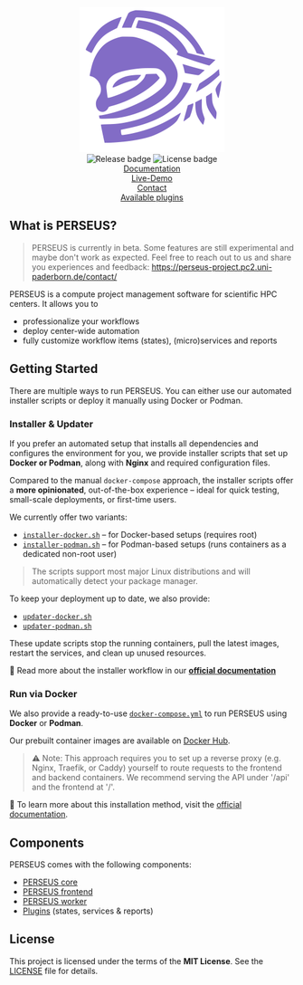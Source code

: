 <div>
    <div align="center">
        <img src="perseus.svg" alt="PERSEUS logo" width="256" height="256" />
    </div>
    <div align="center">
        <img src="https://img.shields.io/github/v/release/pc2-perseus/perseus?color=826CC6" alt="Release badge" />
        <img src="https://img.shields.io/badge/license-MIT-green" alt="License badge" />
    </div>
    <div align="center">
        <a href="https://perseus-project.pc2.uni-paderborn.de/docs/">Documentation</a><br />
        <a href="https://perseus-project.pc2.uni-paderborn.de/preview/">Live-Demo</a><br />
        <a href="https://perseus-project.pc2.uni-paderborn.de/contact/">Contact</a><br />
        <a href="https://github.com/pc2-perseus/plugins">Available plugins</a>
    </div>
</div>


## What is PERSEUS?

> PERSEUS is currently in beta. Some features are still experimental and maybe don't work as expected.
> Feel free to reach out to us and share you experiences and feedback: https://perseus-project.pc2.uni-paderborn.de/contact/

PERSEUS is a compute project management software for scientific HPC centers. It allows you to
* professionalize your workflows
* deploy center-wide automation
* fully customize workflow items (states), (micro)services and reports

## Getting Started

There are multiple ways to run PERSEUS.
You can either use our automated installer scripts or deploy it manually using Docker or Podman.

### Installer & Updater

If you prefer an automated setup that installs all dependencies and configures the environment for you, we provide installer scripts that set up **Docker or Podman**, along with **Nginx** and required configuration files.

Compared to the manual `docker-compose` approach, the installer scripts offer a **more opinionated**, out-of-the-box experience – ideal for quick testing, small-scale deployments, or first-time users.

We currently offer two variants:

* [`installer-docker.sh`](https://github.com/pc2-perseus/perseus/installer-docker.sh) – for Docker-based setups (requires root)
* [`installer-podman.sh`](https://github.com/pc2-perseus/perseus/installer-podman.sh) – for Podman-based setups (runs containers as a dedicated non-root user)

> The scripts support most major Linux distributions and will automatically detect your package manager.

To keep your deployment up to date, we also provide:

* [`updater-docker.sh`](https://github.com/pc2-perseus/perseus/updater-docker.sh)
* [`updater-podman.sh`](https://github.com/pc2-perseus/perseus/updater-podman.sh)

These update scripts stop the running containers, pull the latest images, restart the services, and clean up unused resources.

📖 Read more about the installer workflow in our
[**official documentation**](https://perseus-project.pc2.uni-paderborn.de/installation/use_install_script/)

### Run via Docker

We also provide a ready-to-use [`docker-compose.yml`](https://github.com/pc2-perseus/perseus/docker-compose.yml) to run PERSEUS using **Docker** or **Podman**.

Our prebuilt container images are available on [Docker Hub](https://hub.docker.com/u/pc2upb).

> ⚠️ Note: This approach requires you to set up a reverse proxy (e.g. Nginx, Traefik, or Caddy) yourself to route requests to the frontend and backend containers. We recommend serving the API under '/api' and the frontend at '/'.

📖 To learn more about this installation method, visit the [official documentation](https://perseus-project.pc2.uni-paderborn.de/installation/use_docker-compose/).



## Components

PERSEUS comes with the following components:
* [PERSEUS core](https://github.com/pc2-perseus/core)
* [PERSEUS frontend](https://github.com/pc2-perseus/frontend)
* [PERSEUS worker](https://github.com/pc2-perseus/worker)
* [Plugins](https://github.com/pc2-perseus/plugins) (states, services & reports)

## License

This project is licensed under the terms of the **MIT License**.
See the [LICENSE](https://github.com/pc2-perseus/perseus/LICENSE) file for details.
